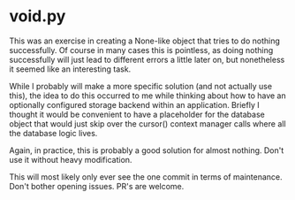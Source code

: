 # void.py

This was an exercise in creating a None-like object that tries to do nothing
successfully. Of course in many cases this is pointless, as doing nothing
successfully will just lead to different errors a little later on, but
nonetheless it seemed like an interesting task.

While I probably will make a more specific solution (and not actually use this),
the idea to do this occurred to me while thinking about how to have an
optionally configured storage backend within an application. Briefly I thought
it would be convenient to have a placeholder for the database object that would
just skip over the cursor() context manager calls where all the database logic
lives.

Again, in practice, this is probably a good solution for almost nothing. Don't
use it without heavy modification.

This will most likely only ever see the one commit in terms of maintenance.
Don't bother opening issues. PR's are welcome.
